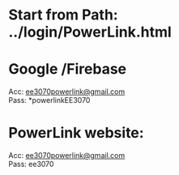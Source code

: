 # Start from Path: ../login/PowerLink.html

# Google /Firebase 
Acc: ee3070powerlink@gmail.com
<br>
Pass: *powerlinkEE3070

# PowerLink website: 
Acc: ee3070powerlink@gmail.com
<br>
Pass: ee3070
